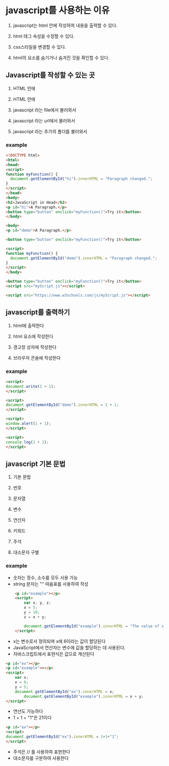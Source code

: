 # javascript를 사용하는 이유

1. javascript는 html 안에 작성하여 내용을 출력할 수 있다.  

2. html 태그 속성을 수정할 수 있다.  

3. css스타일을 변경할 수 있다.  

4. html의 요소를 숨기거나 숨겨진 것을 확인할 수 있다.  

## Javascript를 작성할 수 있는 곳

1. HTML 안에 <head>  

2. HTML 안에 <body>  

3. javascript 라는 file에서 불러와서 

4. javascript 라는 url에서 불러와서

5. javascript 라는 추가의 폴더를 불러와서  

### example

````html
<!DOCTYPE html>
<html>
<head>
<script>
function myFunction() {
  document.getElementById("hi").innerHTML = "Paragraph changed.";
}
</script>
</head>
<body>
<h2>JavaScript in Head</h2>
<p id="hi">A Paragraph.</p>
<button type="button" onclick="myFunction()">Try it</button>
</body>
````

````html
<body>
<p id="demo">A Paragraph.</p>

<button type="button" onclick="myFunction()">Try it</button>

<script>
function myFunction() {
  document.getElementById("demo").innerHTML = "Paragraph changed.";
}
</script>
</body>
````

````html
<button type="button" onclick="myFunction()">Try it</button>
<script src="myScript.js"></script>
````

````html
<script src="https://www.w3schools.com/js/myScript.js"></script>
````

## javascript를 출력하기 

1. html에 출력한다  

2. html 요소에 작성한다  

3. 경고창 상자에 작성한다  

4. 브라우저 콘솔에 작성한다  


### example

````html
<script>
document.write(1 + 1);
</script>
````

````html
<script>
document.getElementById("demo").innerHTML = 1 + 1;
</script>
````

````html
<script>
window.alert(1 + 1);
</script>

````

````html
<script>
console.log(1 + 1);
</script>

````

## javascript 기본 문법  

1. 기본 문법  

2. 번호  

3. 문자열  

4. 변수  

5. 연산자  

6. 키워드  

7. 주석  

8. 대소문자 구별  

### example

- 숫자는 정수, 소수를 모두 사용 가능
- string 문자는 "" 따옴표를 사용하여 작성
````html
    <p id="example"></p>
    <script>
        var x, y, z;
        x = 5;
        y = 10;
        z = x + y;

        document.getElementById("example").innerHTML = "The value of z is " + z + ".";
    </script>
````

- x는 변수로서 정의되며 x에 6이라는 값이 할당된다
- JavaScript에서 연산자는 변수에 값을 할당하는 데 사용된다.
- 자바스크립트에서 표현식은 값으로 계산된다
````html
<p id="ex"></p>
<p id="example">></p>
<script>
    var x;
    x = 6;
    y = 5;
    document.getElementById("ex").innerHTML = x;
        document.getElementById("example").innerHTML = x + y;
</script>
````

- 연산도 가능하다
- 1 + 1 + "1"은 21이다
````html
<p id="ex"></p>
<script>
document.getElementById("ex").innerHTML = 1+1+"1";
</script>
````


- 주석은 // 를 사용하여 표현한다
- 대소문자를 구분하여 사용한다